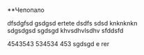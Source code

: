 **Чепопало

dfsdgfsd
gsdgsd ertete
dsdfs
sdsd           knknknkn  
sdgsdgsd
sgdsgd khvsdhvlsdhv
sfddsfd

4543543
534534
453
sgdsgd e rer
